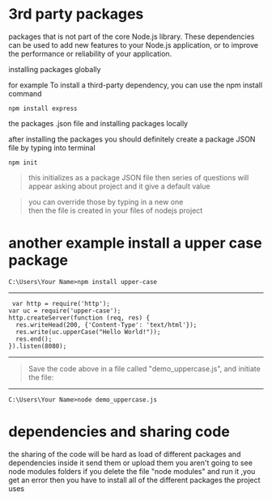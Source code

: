 # 3rd party packages 

packages that is not part of the core Node.js library. These dependencies can be used to add new features to your Node.js application, or to improve the performance or reliability of your application.


installing packages globally 

for example To install a third-party dependency, you can use the npm install command

```
npm install express

```

the packages .json file and installing 
packages locally

after installing the packages you should definitely create a package JSON file 
 by typing into terminal 
```
npm init 
```

 >this initializes as a package JSON file
 > then series of questions will appear asking about project and it give a default value 

 >you can override those by typing in a new one  
 >then the file is created in your files of nodejs project 

# another example install a upper case package 

```
C:\Users\Your Name>npm install upper-case 

```


-------------------------


```
 var http = require('http');
var uc = require('upper-case');
http.createServer(function (req, res) {
  res.writeHead(200, {'Content-Type': 'text/html'});
  res.write(uc.upperCase("Hello World!"));
  res.end();
}).listen(8080); 

```
------------------------------------


>Save the code above in a file called "demo_uppercase.js", and initiate the file:



-------------------------------------


```
C:\Users\Your Name>node demo_uppercase.js 

```

 # dependencies and sharing code 

the sharing of the code will be hard as load of different packages and dependencies inside it 
send them or upload them you aren't going to see node modules folders 
if you delete the file "node modules" and run it ,you get an error 
then you have to install all of the different packages the project uses
